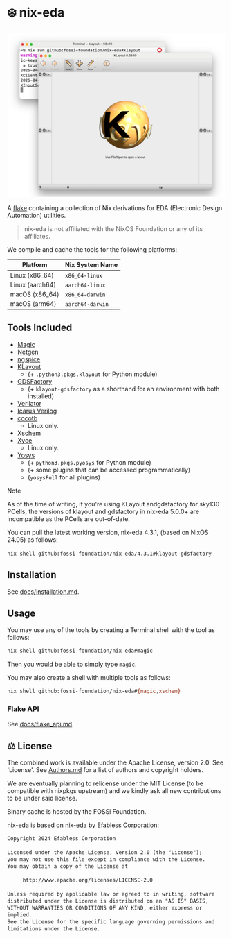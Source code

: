 # ❄️ nix-eda

![A terminal running a command to create a shell with the tool xschem installed, then invoking xschem](./screenshot.png)

A [flake](https://nixos.wiki/wiki/Flakes) containing a collection of Nix
derivations for EDA (Electronic Design Automation) utilities.

> nix-eda is not affiliated with the NixOS Foundation or any of its affiliates.

We compile and cache the tools for the following platforms:

| Platform | Nix System Name |
| - | - |
| Linux (x86_64) | `x86_64-linux` |
| Linux (aarch64) | `aarch64-linux` |
| macOS (x86_64) | `x86_64-darwin` |
| macOS (arm64) | `aarch64-darwin` |

## Tools Included
* [Magic](http://opencircuitdesign.com/magic)
* [Netgen](http://opencircuitdesign.com/netgen)
* [ngspice](https://ngspice.sourceforge.io)
* [KLayout](https://klayout.de)
    * (+ `.python3.pkgs.klayout` for Python module)
* [GDSFactory](https://github.com/gdsfactory/gdsfactory)
    * (+ `klayout-gdsfactory` as a shorthand for an environment with both installed)
* [Verilator](https://verilator.org)
* [Icarus Verilog](https://github.com/steveicarus/iverilog)
* [cocotb](https://www.cocotb.org/)
    * Linux only.
* [Xschem](https://xschem.sourceforge.io/stefan/index.html)
* [Xyce](https://github.com/xyce/xyce)
    * Linux only.
* [Yosys](https://github.com/YosysHQ/yosys)
    * (+ `python3.pkgs.pyosys` for Python module)
    * (+ some plugins that can be accessed programmatically)
    * (`yosysFull` for all plugins)
    
> [!NOTE]  
> As of the time of writing, if you're using KLayout andgdsfactory for sky130
> PCells, the versions of klayout and gdsfactory in nix-eda 5.0.0+ are 
> incompatible as the PCells are out-of-date.
>
> You can pull the latest working version, nix-eda 4.3.1, (based on NixOS 24.05) 
> as follows:
>
> `nix shell github:fossi-foundation/nix-eda/4.3.1#klayout-gdsfactory`

## Installation

See [docs/installation.md](./docs/installation.md).

## Usage

You may use any of the tools by creating a Terminal shell with the tool as
follows:

```sh
nix shell github:fossi-foundation/nix-eda#magic
```

Then you would be able to simply type `magic`.

You may also create a shell with multiple tools as follows:

```sh
nix shell github:fossi-foundation/nix-eda#{magic,xschem}
```

### Flake API

See [docs/flake_api.md](./docs/flake_api.md).

## ⚖️ License

The combined work is available under the Apache License, version 2.0.
See 'License'. See [Authors.md](./Authors.md) for a list of authors and
copyright holders.

We are eventually planning to relicense under the MIT License (to be compatible
with nixpkgs upstream) and we kindly ask all new contributions to be under said
license.

Binary cache is hosted by the FOSSi Foundation.

nix-eda is based on [nix-eda](https://github.com/efabless/nix-eda)
by Efabless Corporation:

```
Copyright 2024 Efabless Corporation

Licensed under the Apache License, Version 2.0 (the "License");
you may not use this file except in compliance with the License.
You may obtain a copy of the License at

     http://www.apache.org/licenses/LICENSE-2.0

Unless required by applicable law or agreed to in writing, software
distributed under the License is distributed on an "AS IS" BASIS,
WITHOUT WARRANTIES OR CONDITIONS OF ANY KIND, either express or implied.
See the License for the specific language governing permissions and
limitations under the License.
``` 
